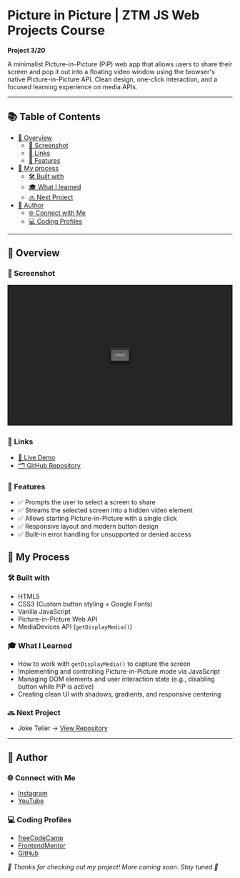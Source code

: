 # Picture in Picture | ZTM JS Web Projects Course

**Project 3/20**

A minimalist Picture-in-Picture (PiP) web app that allows users to share their screen and pop it out into a floating video window using the browser's native Picture-in-Picture API. Clean design, one-click interaction, and a focused learning experience on media APIs.

---

## 📚 Table of Contents

- [🔎 Overview](#-overview)
  - [📸 Screenshot](#-screenshot)
  - [🔗 Links](#-links)
  - [📌 Features](#-features)
- [🧠 My process](#-my-process)
  - [🛠️ Built with](#️-built-with)
  - [🎓 What I learned](#-what-i-learned)
  - [🔜 Next Project](#-next-project)
- [👤 Author](#-author)
  - [🌐 Connect with Me](#-connect-with-me)
  - [💻 Coding Profiles](#-coding-profiles)

---

## 🔎 Overview

### 📸 Screenshot

![](./assets/screenshot.jpg)

### 🔗 Links

 - [🔴 Live Demo](https://dalascript.github.io/picture-in-picture/)
 - [🗂️ GitHub Repository](https://github.com/DalaScript/picture-in-picture)

### 📌 Features

 - ✅ Prompts the user to select a screen to share
 - ✅ Streams the selected screen into a hidden video element
 - ✅ Allows starting Picture-in-Picture with a single click
 - ✅ Responsive layout and modern button design
 - ✅ Built-in error handling for unsupported or denied access

## 🧠 My Process

### 🛠️ Built with

 - HTML5
 - CSS3 (Custom button styling + Google Fonts)
 - Vanilla JavaScript
 - Picture-in-Picture Web API
 - MediaDevices API (`getDisplayMedia()`)

### 🎓 What I Learned

 - How to work with `getDisplayMedia()` to capture the screen
 - Implementing and controlling Picture-in-Picture mode via JavaScript
 - Managing DOM elements and user interaction state (e.g., disabling button while PiP is active)
 - Creating clean UI with shadows, gradients, and responsive centering

### 🔜 Next Project

 - Joke Teller → [View Repository](https://github.com/DalaScript/joke-teller)

---

## 👤 Author

### 🌐 Connect with Me

 - [Instagram](https://www.instagram.com/DalaScript)
 - [YouTube](https://www.youtube.com/@DalaScript)

### 💻 Coding Profiles

 - [freeCodeCamp](https://www.freecodecamp.org/DalaScript)
 - [FrontendMentor](https://www.frontendmentor.io/profile/DalaScript)
 - [GitHub](https://github.com/DalaScript)

*🙌 Thanks for checking out my project! More coming soon. Stay tuned 🚀*